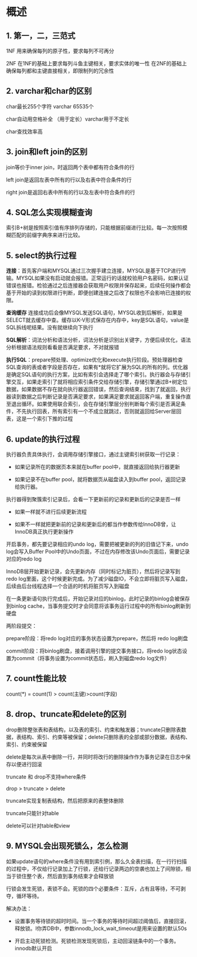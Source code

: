 # 概述

## 1. 第一，二，三范式

1NF 用来确保每列的原子性，要求每列不可再分

2NF 在1NF的基础上要求每列斗鱼主键相关，要求实体的唯一性
在2NF的基础上确保每列都和主键直接相关，即限制列的冗余性

## 2. varchar和char的区别

char最长255个字符 varchar 65535个

char自动用空格补全 （用于定长）varchar用于不定长

char查找效率高

## 3. join和left join的区别

join等价于inner join，时返回两个表中都有符合条件的行

left join是返回左表中所有的行以及右表中符合条件的行

right join是返回右表中所有的行以及左表中符合条件的行

## 4. SQL怎么实现模糊查询

索引B+树是按照索引值有序排列存储的，只能根据前缀进行比较。每一次按照模糊匹配的前缀字典序来进行比较。

## 5. select的执行过程

**连接**：首先客户端和MYSQL通过三次握手建立连接，MYSQL是基于TCP进行传输。MYSQL如果没有启动就会报错。正常运行的话就校验用户名密码，如果认证错误也报错。检验通过之后连接器会获取用户权限并保存起来，后续任何操作都会基于开始的读到权限进行判断，即便创建连接之后改了权限也不会影响已连接的权限。

**查询缓存** 连接成功后会像MYSQL发送SQL语句，MYSQL收到后解析，如果是SELECT就去缓存中查。缓存以K-V形式保存在内存中，key是SQL语句，value是SQL拆线呢结果。没有就继续向下执行

**SQL解析**：词法分析和语法分析，词法分析是识别出关键字，方便后续优化，语法分析根据语法规则看看是否满足要求，不对就报错

**执行SQL**：prepare预处理、optimize优化和execute执行阶段。预处理器检查SQL查询的表或者字段是否存在，如果有*就将它扩展为SQL的所有的列。优化器是确定SQL语句的执行方案，比如有索引会选择走了哪个索引。执行器会与存储引擎交互，如果走索引了就将相应索引条件交给存储引擎，存储引擎通过B+树定位数据，如果数据不存在就向执行器返回错误，然后查询结束，找到了就返回，执行器读到数据之后判断记录是否满足要求，如果满足要求就返回客户端，重复操作直至退出循环。如果使用联合索引，会在存储引擎层分别判断每个索引是否满足条件，不先执行回表，所有索引有一个不成立就跳过，否则就返回给Server层回表，这是一个索引下推的过程

## 6. update的执行过程

执行器负责具体执行，会调用存储引擎接口，通过主键索引树获取一行记录：

- 如果记录所在的数据页本来就在buffer pool中，就直接返回给执行器更新

- 如果记录不在buffer pool，就将数据页从磁盘读入到buffer pool，返回记录给执行器。

执行器得到聚簇索引记录后，会看一下更新前的记录和更新后的记录是否一样

- 如果一样就不进行后续更新流程

- 如果不一样就把更新前的记录和更新后的都当作参数传给InnoDB曾，让InnoDB真正执行更新操作

开启事务，都先要记录相应的undo log，需要把被更新的列的旧值记下来，undo log会写入Buffer Pool中的Undo页面，不过在内存修改该Undo页面后，需要记录对应的redo log

InnoDB层开始更新记录，会先更新内存（同时标记为脏页），然后将记录写到redo log里面，这个时候更新完成。为了减少磁盘IO，不会立即将脏页写入磁盘，后续由后台线程选择一个合适的时机将脏页写入到磁盘

在一条更新语句执行完成后，开始记录对应的binlog，此时记录的binlog会被保存到binlog cache，当事务提交时才会同意将该事务运行过程中的所有binlog刷新到硬盘

两阶段提交：

prepare阶段：将redo log对应的事务状态设置为prepare，然后将 redo log刷盘

commit阶段：将binlog刷盘，接着调用引擎的提交事务接口，将redo log状态设置为commit（将事务设置为commit状态后，刷入到磁盘redo log文件）

## 7. count性能比较

count(*) = count(1) > count(主键)>count(字段)

## 8. drop、truncate和delete的区别

drop删除整张表和表结构，以及表的索引、约束和触发器；truncate只删除表数据，表结构、索引、约束等被保留；delete只删除表的全部或部分数据，表结构、索引、约束被保留

delete是每次从表中删除一行，并同时将改行的删除操作作为事务记录在日志中保存以便进行回滚

truncate 和 drop不支持where条件

drop > truncate > delete

truncate实现复制表结构，然后把原来的表整体删除

truncate只能针对table

delete可以针对table和view

## 9. MYSQL会出现死锁么，怎么检测

如果update语句的where条件没有用到索引例，那么久全表扫描，在一行行扫描的过程中，不仅给行记录加上了行锁，还给行记录两边的空袭也加上了间隙锁，相当于锁住整个表，然后直到事务结束才会释放锁

行锁会发生死锁，表锁不会。死锁的四个必要条件：互斥，占有且等待，不可剥夺，循环等待。

解决办法：

- 设置事务等待锁的超时时间。当一个事务的等待时间超过阈值后，直接回滚，释放锁。I你弄DB中，参数innodb_lock_wait_timeout是用来设置的默认50s

- 开启主动死锁检测。死锁检测发现死锁后，主动回滚链条中的一个事务。innodb默认开启

